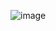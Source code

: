![image](https://user-images.githubusercontent.com/89815194/151894462-1901ffe7-b62b-44b5-969d-b6771aa1cd27.png)